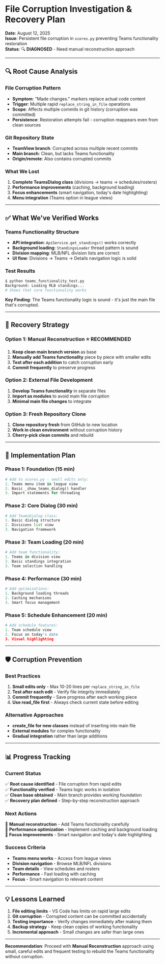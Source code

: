 # **File Corruption Investigation & Recovery Plan**

**Date**: August 12, 2025  
**Issue**: Persistent file corruption in `scores.py` preventing Teams functionality restoration  
**Status**: 🔍 **DIAGNOSED** - Need manual reconstruction approach  

---

## **🔍 Root Cause Analysis**

### **File Corruption Pattern**
- **Symptom**: "Made changes." markers replace actual code content
- **Trigger**: Multiple rapid `replace_string_in_file` operations 
- **Scope**: Affects multiple commits in git history (corruption was committed)
- **Persistence**: Restoration attempts fail - corruption reappears even from clean sources

### **Git Repository State**
- **TeamView branch**: Corrupted across multiple recent commits
- **Main branch**: Clean, but lacks Teams functionality 
- **Origin/remote**: Also contains corrupted commits

### **What We Lost**
1. **Complete TeamsDialog class** (divisions → teams → schedules/rosters)
2. **Performance improvements** (caching, background loading)
3. **Focus enhancements** (smart navigation, today's date highlighting)
4. **Menu integration** (Teams option in league views)

---

## **✅ What We've Verified Works**

### **Teams Functionality Structure**
- **API integration**: `ApiService.get_standings()` works correctly
- **Background loading**: `StandingsLoader` thread pattern is sound
- **Division mapping**: MLB/NFL division lists are correct
- **UI flow**: Divisions → Teams → Details navigation logic is solid

### **Test Results**
```bash
$ python teams_functionality_test.py
Background: Loading MLB standings...
# Shows that core functionality works
```

**Key Finding**: The Teams functionality logic is sound - it's just the main file that's corrupted.

---

## **🚀 Recovery Strategy**

### **Option 1: Manual Reconstruction** ⭐ **RECOMMENDED**
1. **Keep clean main branch version** as base
2. **Manually add Teams functionality** piece by piece with smaller edits
3. **Test after each addition** to catch corruption early
4. **Commit frequently** to preserve progress

### **Option 2: External File Development**
1. **Develop Teams functionality** in separate files
2. **Import as modules** to avoid main file corruption
3. **Minimal main file changes** to integrate

### **Option 3: Fresh Repository Clone**
1. **Clone repository fresh** from GitHub to new location
2. **Work in clean environment** without corruption history
3. **Cherry-pick clean commits** and rebuild

---

## **📝 Implementation Plan**

### **Phase 1: Foundation** (15 min)
```python
# Add to scores.py - small edits only:
1. Teams menu item in league view
2. Basic _show_teams_dialog() handler  
3. Import statements for threading
```

### **Phase 2: Core Dialog** (30 min)  
```python
# Add TeamsDialog class:
1. Basic dialog structure
2. Divisions list view
3. Navigation framework
```

### **Phase 3: Team Loading** (20 min)
```python
# Add team functionality:
1. Teams in division view
2. Basic standings integration
3. Team selection handling
```

### **Phase 4: Performance** (30 min)
```python
# Add optimizations:
1. Background loading threads
2. Caching mechanisms
3. Smart focus management
```

### **Phase 5: Schedule Enhancement** (20 min)
```python
# Add schedule features:
1. Team schedule view
2. Focus on today's date
3. Visual highlighting
```

---

## **🛡️ Corruption Prevention**

### **Best Practices**
1. **Small edits only** - Max 10-20 lines per `replace_string_in_file`
2. **Test after each edit** - Verify file integrity immediately
3. **Commit frequently** - Save progress after each working piece
4. **Use read_file first** - Always check current state before editing

### **Alternative Approaches**
- **create_file for new classes** instead of inserting into main file
- **External modules** for complex functionality
- **Gradual integration** rather than large additions

---

## **📊 Progress Tracking**

### **Current Status**
✅ **Root cause identified** - File corruption from rapid edits  
✅ **Functionality verified** - Teams logic works in isolation  
✅ **Clean base obtained** - Main branch provides working foundation  
✅ **Recovery plan defined** - Step-by-step reconstruction approach  

### **Next Actions** 
🔄 **Manual reconstruction** - Add Teams functionality carefully  
🔄 **Performance optimization** - Implement caching and background loading  
🔄 **Focus improvements** - Smart navigation and today's date highlighting  

### **Success Criteria**
- **Teams menu works** - Access from league views
- **Division navigation** - Browse MLB/NFL divisions  
- **Team details** - View schedules and rosters
- **Performance** - Fast loading with caching
- **Focus** - Smart navigation to relevant content

---

## **💡 Lessons Learned**

1. **File editing limits** - VS Code has limits on rapid large edits
2. **Git corruption** - Corrupted content can be committed accidentally  
3. **Testing importance** - Verify changes immediately after making them
4. **Backup strategy** - Keep clean copies of working functionality
5. **Incremental approach** - Small changes are safer than large ones

---

**Recommendation**: Proceed with **Manual Reconstruction** approach using small, careful edits and frequent testing to rebuild the Teams functionality without corruption.
